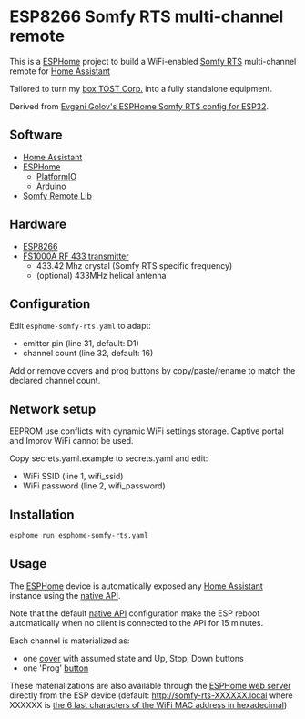 # ESP8266 Somfy RTS multi-channel remote
This is a [ESPHome](https://esphome.io) project to build a WiFi-enabled [Somfy RTS](https://pushstack.wordpress.com/somfy-rts-protocol/) multi-channel remote for [Home Assistant](https://www.home-assistant.io)

Tailored to turn my [box TOST Corp.](https://www.tostcorp.com/box-somfy-rts) into a fully standalone equipment.

Derived from [Evgeni Golov's ESPHome Somfy RTS config for ESP32](https://www.die-welt.net/2021/06/controlling-somfy-roller-shutters-using-an-esp32-and-esphome/).

## Software
- [Home Assistant](https://www.home-assistant.io)
- [ESPHome](https://esphome.io)
    - [PlatformIO](https://platformio.org)
    - [Arduino](https://www.arduino.cc)
- [Somfy Remote Lib](https://github.com/Legion2/Somfy_Remote_Lib)

## Hardware
- [ESP8266](https://www.espressif.com/en/products/modules/esp8266)
- [FS1000A RF 433 transmitter](https://github.com/Nickduino/Pi-Somfy#2-hardware)
    - 433.42 Mhz crystal (Somfy RTS specific frequency)
    - (optional) 433MHz helical antenna

## Configuration
Edit `esphome-somfy-rts.yaml` to adapt:
- emitter pin (line 31, default: D1)
- channel count (line 32, default: 16)

Add or remove covers and prog buttons by copy/paste/rename to match the declared channel count.

## Network setup
EEPROM use conflicts with dynamic WiFi settings storage. Captive portal and Improv WiFi cannot be used.

Copy secrets.yaml.example to secrets.yaml and edit:
- WiFi SSID (line 1, wifi_ssid)
- WiFi password (line 2, wifi_password)

## Installation
```bash
esphome run esphome-somfy-rts.yaml
```

## Usage
The [ESPHome](https://esphome.io) device is automatically exposed any [Home Assistant](https://www.home-assistant.io) instance using the [native API](https://esphome.io/components/api.html).

Note that the default [native API](https://esphome.io/components/api.html) configuration make the ESP reboot automatically when no client is connected to the API for 15 minutes.

Each channel is materialized as:
- one [cover](https://www.home-assistant.io/integrations/cover/) with assumed state and Up, Stop, Down buttons
- one 'Prog' [button](https://www.home-assistant.io/integrations/button/)

These materializations are also available through the [ESPHome web server](https://esphome.io/components/web_server.html) directly from the ESP device (default: http://somfy-rts-XXXXXX.local where XXXXXX is [the 6 last characters of the WiFi MAC address in hexadecimal](https://esphome.io/components/esphome.html#esphome-mac-suffix))
